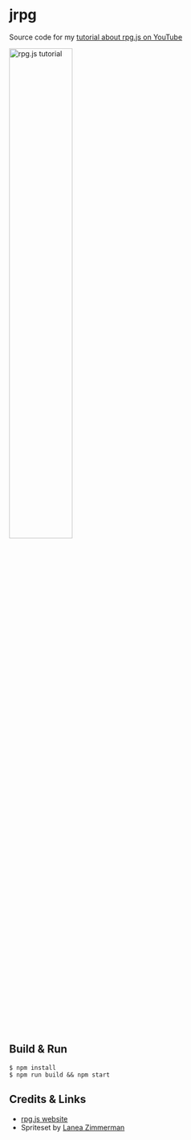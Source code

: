 # jrpg

Source code for my [tutorial about rpg.js on YouTube](https://www.youtube.com/playlist?list=PL40eI71mtCmaa_5sV8T3pNwMaYt1S3mGT)

<a href="https://www.youtube.com/playlist?list=PL40eI71mtCmaa_5sV8T3pNwMaYt1S3mGT"><img width="50%" style="width: 50%" src="https://user-images.githubusercontent.com/3787662/151682163-5125951c-50e7-4f43-a8c2-b76a04d1b398.jpg" alt="rpg.js tutorial"></a>


## Build & Run

```
$ npm install
$ npm run build && npm start
```

## Credits & Links

- [rpg.js website](https://rpgjs.dev)
- Spriteset by [Lanea Zimmerman](https://opengameart.org/content/tiny-16-basic)
